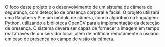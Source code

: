O foco deste projeto é o desenvolvimento de um sistema de câmera de segurança, com detecção de presença corporal e facial. O projeto utilizará uma Raspberry Pi e um módulo de câmera, com o algoritmo na linguagem Python, utilizando a biblioteca OpenCV para a implementação da detecção de presença. O sistema deverá ser capaz de fornecer a imagem em tempo real através de um servidor local, além de notificar remotamente o usuário em caso de presença no campo de visão da câmera.